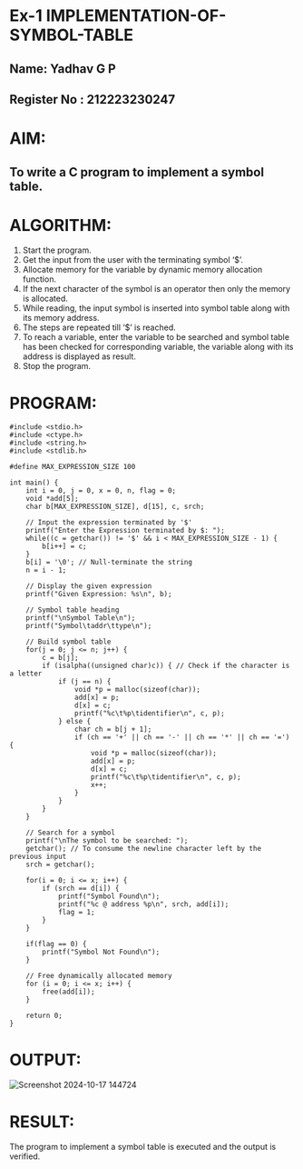 # Ex-1 IMPLEMENTATION-OF-SYMBOL-TABLE
## Name: Yadhav G P
## Register No : 212223230247
# AIM:
## To write a C program to implement a symbol table.
# ALGORITHM:
1.	Start the program.
2.	Get the input from the user with the terminating symbol ‘$’.
3.	Allocate memory for the variable by dynamic memory allocation function.
4.	If the next character of the symbol is an operator then only the memory is allocated.
5.	While reading, the input symbol is inserted into symbol table along with its memory address.
6.	The steps are repeated till ‘$’ is reached.
7.	To reach a variable, enter the variable to be searched and symbol table has been checked for corresponding variable, the variable along with its address is displayed as result.
8.	Stop the program. 
# PROGRAM:
```
#include <stdio.h> 
#include <ctype.h> 
#include <string.h> 
#include <stdlib.h>

#define MAX_EXPRESSION_SIZE 100

int main() {
    int i = 0, j = 0, x = 0, n, flag = 0; 
    void *add[5];
    char b[MAX_EXPRESSION_SIZE], d[15], c, srch;

    // Input the expression terminated by '$'
    printf("Enter the Expression terminated by $: ");
    while((c = getchar()) != '$' && i < MAX_EXPRESSION_SIZE - 1) { 
        b[i++] = c;
    }
    b[i] = '\0'; // Null-terminate the string
    n = i - 1;

    // Display the given expression
    printf("Given Expression: %s\n", b);

    // Symbol table heading
    printf("\nSymbol Table\n"); 
    printf("Symbol\taddr\ttype\n");

    // Build symbol table
    for(j = 0; j <= n; j++) { 
        c = b[j];
        if (isalpha((unsigned char)c)) { // Check if the character is a letter
            if (j == n) {
                void *p = malloc(sizeof(char)); 
                add[x] = p;
                d[x] = c; 
                printf("%c\t%p\tidentifier\n", c, p);
            } else {
                char ch = b[j + 1];
                if (ch == '+' || ch == '-' || ch == '*' || ch == '=') { 
                    void *p = malloc(sizeof(char));
                    add[x] = p;
                    d[x] = c; 
                    printf("%c\t%p\tidentifier\n", c, p); 
                    x++;
                }
            }
        }
    }

    // Search for a symbol
    printf("\nThe symbol to be searched: "); 
    getchar(); // To consume the newline character left by the previous input
    srch = getchar();
    
    for(i = 0; i <= x; i++) { 
        if (srch == d[i]) {
            printf("Symbol Found\n"); 
            printf("%c @ address %p\n", srch, add[i]); 
            flag = 1;
        }
    }

    if(flag == 0) {
        printf("Symbol Not Found\n");
    }

    // Free dynamically allocated memory
    for (i = 0; i <= x; i++) {
        free(add[i]);
    }

    return 0;
}
```
# OUTPUT:

![Screenshot 2024-10-17 144724](https://github.com/user-attachments/assets/b129e593-045e-4d55-9780-f0c2def769fa)


# RESULT:
The program to implement a symbol table is executed and the output is verified.


